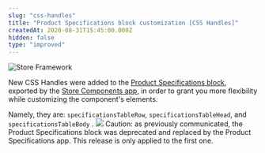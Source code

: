 ```yaml
---
slug: "css-handles"
title: "Product Specifications block customization [CSS Handles]"
createdAt: 2020-08-31T15:45:00.000Z
hidden: false
type: "improved"
---
```


![Store Framework](https://cdn.jsdelivr.net/gh/vtexdocs/dev-portal-content@main/images/css-handles-0.png)

New CSS Handles were added to the [Product Specifications block](https://github.com/vtex-apps/store-components/blob/master/docs/ProductSpecifications.md), exported by the [Store Components app](https://developers.vtex.com/docs/apps/vtex.store-components/), in order to grant you more flexibility while customizing the component's elements.

Namely, they are: `specificationsTableRow`, `specificationsTableHead`, and `specificationsTableBody` .
![](https://cdn.jsdelivr.net/gh/vtexdocs/dev-portal-content@main/images/css-handles-1.png)
Caution: as previously communicated, the Product Specifications block was deprecated and replaced by the Product Specifications app. This release is only applied to the first one.
